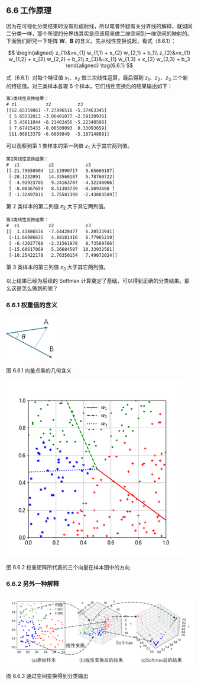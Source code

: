 
## 6.6 工作原理

因为在可视化分类结果时没有形成射线，所以笔者怀疑有关分界线的解释，就如同二分类一样，那个所谓的分界线其实是应该用来做二维空间到一维空间的映射的。下面我们研究一下矩阵 $\mathbf W、\mathbf B$ 的含义。先从线性变换说起，看式（6.6.1）：

$$
\begin{aligned}
z_{1}&=x_{1} w_{1,1} + x_{2} w_{2,1} + b_1\\
z_{2}&=x_{1} w_{1,2} + x_{2} w_{2,2} + b_2\\
z_{3}&=x_{1} w_{1,3} + x_{2} w_{2,3} + b_3
\end{aligned}
\tag{6.6.1}
$$

式（6.6.1）对每个特征值 $x_1、x_2$ 做三次线性运算，最后得到 $z_1、z_2、z_3$ 三个新的特征值。对三类样本各取 5 个样本，它们线性变换后的结果输出如下：

```
第1类线性变换结果：
# z1           z2          z3
[[12.65359861 -7.27896516 -5.37463345]
 [ 5.65532013 -3.06401077 -2.59130936]
 [ 5.43811044 -0.21462456 -5.22348588]
 [ 7.67415433 -8.00509093  0.33093659]
 [11.86813379 -6.6809849  -5.18714889]]
```
可以观察到第 1 类样本的第一列值 $z_1$ 大于其它两列值。
```
第2类线性变换结果：
#  z1           z2            z3
[[-21.79650904  12.13990717   9.65660187]
 [-20.1232091   14.33560187   5.78760722]
 [ -4.91923701   9.24163707  -4.32240006]
 [ -8.00367659   8.51303739  -0.5093608 ]
 [ -1.32497811   3.75581399  -2.43083589]]
```
第 2 类样本的第二列值 $z_2$ 大于其它两列值。
```
第3类线性变换结果：
#  z1           z2            z3
[[  1.43886536  -7.64420477   6.20533941]
 [-11.66086635   4.88181416   6.77905219]
 [ -6.42027788  -2.31561978   8.73589766]
 [-15.60617069   5.26684507  10.33932561]
 [-10.25422178   2.76350154   7.49072024]]
 ```
第 3 类样本的第三列值 $z_3$ 大于其它两列值。

以上结果已经为后续的 Softmax 计算奠定了基础，可以得到正确的分类结果。那么这是怎么做到的呢？

### 6.6.1 权重值的含义

 <img src="./img/vector_dotx.png" width=140/>

图 6.6.1 向量点乘的几何含义

 <img src="./img/w3_vector.png" width=480/>

图 6.6.2 权重矩阵所代表的三个向量在样本图中的方向

### 6.6.2 另外一种解释


 <img src="./img/how_it_works_1.png" />

图 6.6.3 通过空间变换得到分类输出
